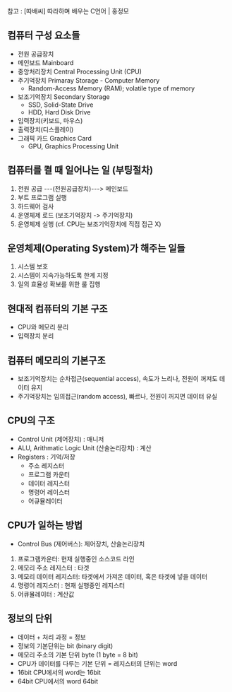 참고 : [따배씨] 따라하며 배우는 C언어 | 홍정모

## 컴퓨터 구성 요소들

- 전원 공급장치
- 메인보드 Mainboard
- 중앙처리장치 Central Processing Unit (CPU)
- 주기억장치 Primaray Storage - Computer Memory
  - Random-Access Memory (RAM); volatile type of memory
- 보조기억장치 Secondary Storage
  - SSD, Solid-State Drive
  - HDD, Hard Disk Drive
- 입력장치(키보드, 마우스)
- 출력장치(디스플레이)
- 그래픽 카드 Graphics Card
  - GPU, Graphics Processing Unit

## 컴퓨터를 켤 때 일어나는 일 (부팅절차)

1. 전원 공급 ---(전원공급장치)---> 메인보드
2. 부트 프로그램 실행
3. 하드웨어 검사
4. 운영체제 로드 (보조기억장치 -> 주기억장치)
5. 운영체제 실행 (cf. CPU는 보조기억장치에 직접 접근 X)

## 운영체제(Operating System)가 해주는 일들

1. 시스템 보호
2. 시스템이 지속가능하도록 한계 지정
3. 일의 효율성 확보를 위한 룰 집행

## 현대적 컴퓨터의 기본 구조

- CPU와 메모리 분리
- 입력장치 분리

## 컴퓨터 메모리의 기본구조

- 보조기억장치는 순차접근(sequential access), 속도가 느리나, 전원이 꺼져도 데이터 유지
- 주기억장치는 임의접근(random access), 빠르나, 전원이 꺼지면 데이터 유실

## CPU의 구조

- Control Unit (제어장치) : 매니저
- ALU, Arithmatic Logic Unit (산술논리장치) : 계산
- Registers : 기억/저장
  - 주소 레지스터
  - 프로그램 카운터
  - 데이터 레지스터
  - 명령어 레이스터
  - 어큐뮬레이터

## CPU가 일하는 방법

- Control Bus (제어버스): 제어장치, 산술논리장치

1. 프로그램카운터: 현재 실행중인 소스코드 라인
2. 메모리 주소 레지스터 : 타겟
3. 메모리 데이터 레지스터: 타겟에서 가져온 데이터, 혹은 타겟에 넣을 데이터
4. 명령어 레지스터 : 현재 실행중인 레지스터
5. 어큐뮬레이터 : 계산값

## 정보의 단위

- 데이터 + 처리 과정 = 정보
- 정보의 기본단위는 bit (binary digit)
- 메모리 주소의 기본 단위 byte (1 byte = 8 bit)
- CPU가 데이터를 다루는 기본 단위 = 레지스터의 단위는 word
- 16bit CPU에서의 word는 16bit
- 64bit CPU에서의 word 64bit
